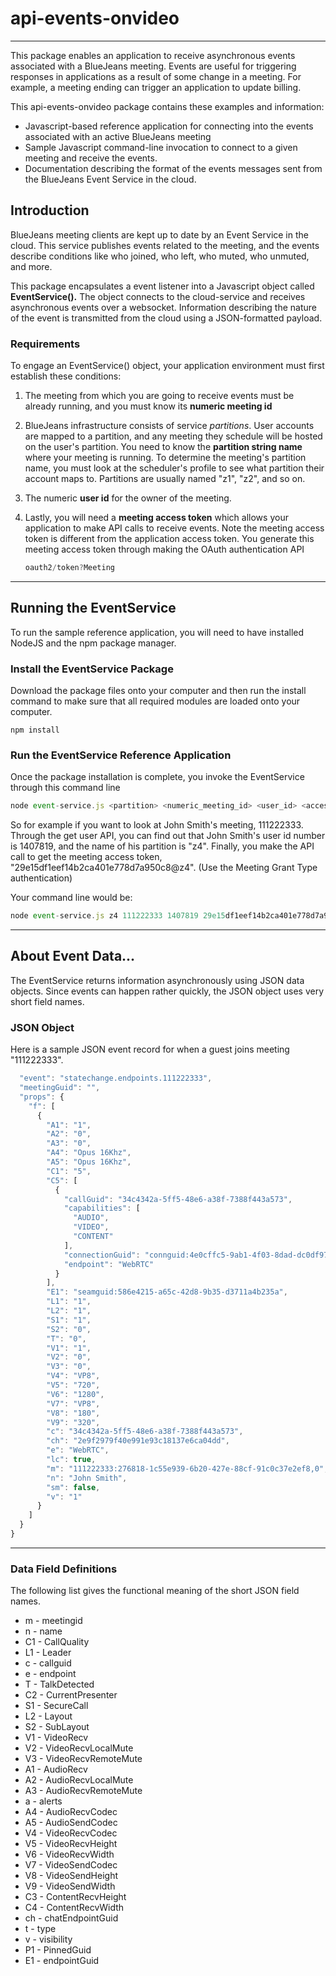 # api-events-onvideo

------

This package enables an application to receive asynchronous events associated with a BlueJeans meeting.  Events are useful for triggering responses in applications as a result of some change in a meeting.  For example, a meeting ending can trigger an application to update billing.

This api-events-onvideo package contains these examples and information:

- Javascript-based reference application for connecting into the events associated with an active BlueJeans meeting
- Sample Javascript command-line invocation to connect to a given meeting and receive the events.
- Documentation describing the format of the events messages sent from the BlueJeans Event Service in the cloud.



## Introduction

BlueJeans meeting clients are kept up to date by an Event Service in the cloud. This service publishes events related to the meeting, and the events describe conditions like who joined, who left, who muted, who unmuted, and more.

This package encapsulates a event listener into a Javascript object called **EventService().**   The object connects to the cloud-service and receives asynchronous events over a websocket.  Information describing the nature of the event is transmitted from the cloud using a JSON-formatted payload.

### Requirements

To engage an EventService() object, your application environment must first establish these conditions:

1. The meeting from which you are going to receive events must be already running, and you must know its **numeric meeting id**

2. BlueJeans infrastructure consists of service *partitions*.  User accounts are mapped to a partition, and any meeting they schedule will be hosted on the user's partition. You need to know the **partition string name** where your meeting is running.   To determine the meeting's partition name, you must look at the scheduler's profile to see what partition their account maps to.  Partitions are usually named "z1", "z2", and so on.

3. The numeric **user id** for the owner of the meeting.

4. Lastly, you will need a **meeting access token** which allows your application to make API calls to receive events.  Note the meeting access token is different from the application access token.  You generate this meeting access token through making the OAuth authentication API

   ```Javascript
   oauth2/token?Meeting
   ```

------



## Running the EventService

To run the sample reference application, you will need to have installed NodeJS and the npm package manager.

### Install the EventService Package

Download the package files onto your computer and then run the install command to make sure that all required modules are loaded onto your computer.

```javascrpt
npm install
```



### Run the EventService Reference Application

Once the package installation is complete, you invoke the EventService through this command line

```javascript
node event-service.js <partition> <numeric_meeting_id> <user_id> <access_token>
```

So for example if you want to look at John Smith's meeting, 111222333.  Through the get user API, you can find out that John Smith's user id number is 1407819, and the name of his partition is "z4".  Finally, you make the API call to get the meeting access token, "29e15df1eef14b2ca401e778d7a950c8@z4".  (Use the Meeting Grant Type authentication)

Your command line would be:

```javascript
node event-service.js z4 111222333 1407819 29e15df1eef14b2ca401e778d7a950c8@z4
```

------



## About Event Data...

The EventService returns information asynchronously using JSON data objects.  Since events can happen rather quickly, the JSON object uses very short field names.



### JSON Object

Here is a sample JSON event record for when a guest joins meeting "111222333".

```javascript
  "event": "statechange.endpoints.111222333",
  "meetingGuid": "",
  "props": {
    "f": [
      {
        "A1": "1",
        "A2": "0",
        "A3": "0",
        "A4": "Opus 16Khz",
        "A5": "Opus 16Khz",
        "C1": "5",
        "C5": [
          {
            "callGuid": "34c4342a-5ff5-48e6-a38f-7388f443a573",
            "capabilities": [
              "AUDIO",
              "VIDEO",
              "CONTENT"
            ],
            "connectionGuid": "connguid:4e0cffc5-9ab1-4f03-8dad-dc0df9723463",
            "endpoint": "WebRTC"
          }
        ],
        "E1": "seamguid:586e4215-a65c-42d8-9b35-d3711a4b235a",
        "L1": "1",
        "L2": "1",
        "S1": "1",
        "S2": "0",
        "T": "0",
        "V1": "1",
        "V2": "0",
        "V3": "0",
        "V4": "VP8",
        "V5": "720",
        "V6": "1280",
        "V7": "VP8",
        "V8": "180",
        "V9": "320",
        "c": "34c4342a-5ff5-48e6-a38f-7388f443a573",
        "ch": "2e9f2979f40e991e93c18137e6ca04dd",
        "e": "WebRTC",
        "lc": true,
        "m": "111222333:276818-1c55e939-6b20-427e-88cf-91c0c37e2ef8,0",
        "n": "John Smith",
        "sm": false,
        "v": "1"
      }
    ]
  }
}
```

------



### Data Field Definitions

The following list gives the functional meaning of the short JSON field names.



* m - meetingid
* n - name
* C1 - CallQuality
* L1 - Leader
* c - callguid
* e - endpoint
* T - TalkDetected
* C2 - CurrentPresenter
* S1 - SecureCall
* L2 - Layout
* S2 - SubLayout
* V1 - VideoRecv
* V2 - VideoRecvLocalMute
* V3 - VideoRecvRemoteMute
* A1 - AudioRecv
* A2 - AudioRecvLocalMute
* A3 - AudioRecvRemoteMute
* a - alerts
* A4 - AudioRecvCodec
* A5 - AudioSendCodec
* V4 - VideoRecvCodec
* V5 - VideoRecvHeight
* V6 - VideoRecvWidth
* V7 - VideoSendCodec
* V8 - VideoSendHeight
* V9 - VideoSendWidth
* C3 - ContentRecvHeight
* C4 - ContentRecvWidth      
* ch - chatEndpointGuid
* t - type
* v - visibility
* P1 - PinnedGuid
* E1 - endpointGuid

